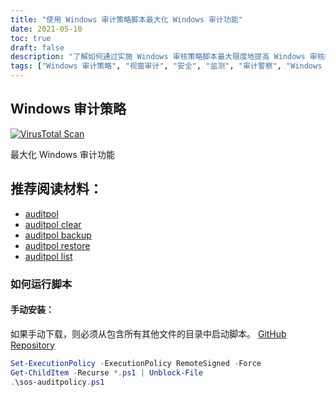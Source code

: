 ```yaml
---
title: "使用 Windows 审计策略脚本最大化 Windows 审计功能"
date: 2021-05-10
toc: true
draft: false
description: "了解如何通过实施 Windows 审核策略脚本最大限度地提高 Windows 审核的安全性和监控能力。"
tags: ["Windows 审计策略", "视窗审计", "安全", "监测", "审计警察", "Windows 命令", "视窗安全", "审计配置", "安全政策", "事件日志", "系统监控", "Windows 服务器", "安全最佳做法", "网络安全", "日志分析", "安全合规性", "事件响应", "安全监控工具", "特权访问", "视窗管理", "脚本", "系统管理", "信息安全", "合规审计", "窗口加固", "安全控制", "安全自动化", "日志管理", "Windows 安全设置"]
---
```


## Windows 审计策略

[![VirusTotal Scan](https://github.com/simeononsecurity/Windows-Audit-Policy/actions/workflows/virustotal.yml/badge.svg)](https://github.com/simeononsecurity/Windows-Audit-Policy/actions/workflows/virustotal.yml)

最大化 Windows 审计功能

## 推荐阅读材料：
  - [auditpol](https://docs.microsoft.com/en-us/windows-server/administration/windows-commands/auditpol)
  - [auditpol clear](https://docs.microsoft.com/en-us/windows-server/administration/windows-commands/auditpol-clear)
  - [auditpol backup](https://docs.microsoft.com/en-us/windows-server/administration/windows-commands/auditpol-backup)
  - [auditpol restore](https://docs.microsoft.com/en-us/windows-server/administration/windows-commands/auditpol-restore)
  - [auditpol list](https://docs.microsoft.com/en-us/windows-server/administration/windows-commands/auditpol-list)

### 如何运行脚本
#### 手动安装：
如果手动下载，则必须从包含所有其他文件的目录中启动脚本。 [GitHub Repository](https://github.com/simeononsecurity/Windows-Audit-Policy)
```powershell
Set-ExecutionPolicy -ExecutionPolicy RemoteSigned -Force
Get-ChildItem -Recurse *.ps1 | Unblock-File
.\sos-auditpolicy.ps1
```
